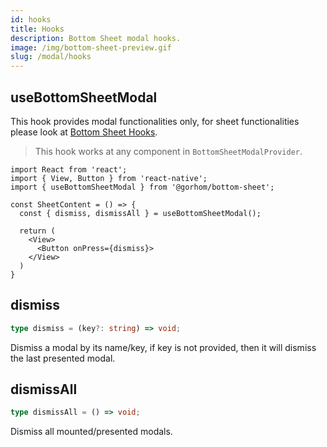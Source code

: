```yaml
---
id: hooks
title: Hooks
description: Bottom Sheet modal hooks.
image: /img/bottom-sheet-preview.gif
slug: /modal/hooks
---
```


## useBottomSheetModal

This hook provides modal functionalities only, for sheet functionalities please look at [Bottom Sheet Hooks](../hooks).

> This hook works at any component in `BottomSheetModalProvider`.

```tsx
import React from 'react';
import { View, Button } from 'react-native';
import { useBottomSheetModal } from '@gorhom/bottom-sheet';

const SheetContent = () => {
  const { dismiss, dismissAll } = useBottomSheetModal();

  return (
    <View>
      <Button onPress={dismiss}>
    </View>
  )
}
```

## dismiss

```ts
type dismiss = (key?: string) => void;
```

Dismiss a modal by its name/key, if key is not provided, then it will dismiss the last presented modal.

## dismissAll

```ts
type dismissAll = () => void;
```

Dismiss all mounted/presented modals.
